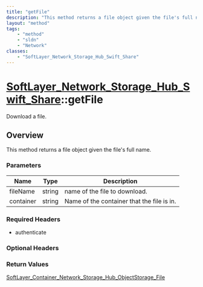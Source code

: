 ```yaml
---
title: "getFile"
description: "This method returns a file object given the file's full name."
layout: "method"
tags:
    - "method"
    - "sldn"
    - "Network"
classes:
    - "SoftLayer_Network_Storage_Hub_Swift_Share"
---
```

# [SoftLayer_Network_Storage_Hub_Swift_Share](/reference/services/SoftLayer_Network_Storage_Hub_Swift_Share)::getFile

Download a file.


## Overview 
This method returns a file object given the file's full name. 

### Parameters 
|Name | Type | Description |
| --- | --- | --- |
|fileName| string| name of the file to download.|
|container| string| Name of the container that the file is in.|


### Required Headers
* authenticate

### Optional Headers

### Return Values
<a href='/reference/datatypes/SoftLayer_Container_Network_Storage_Hub_ObjectStorage_File'>SoftLayer_Container_Network_Storage_Hub_ObjectStorage_File </a>

